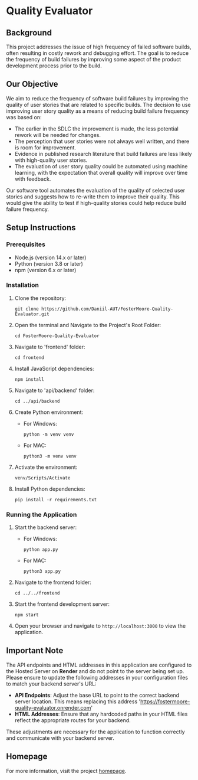 # Quality Evaluator

## Background

This project addresses the issue of high frequency of failed software builds, often resulting in costly rework and debugging effort. The goal is to reduce the frequency of build failures by improving some aspect of the product development process prior to the build.

## Our Objective

We aim to reduce the frequency of software build failures by improving the quality of user stories that are related to specific builds. The decision to use improving user story quality as a means of reducing build failure frequency was based on:

- The earlier in the SDLC the improvement is made, the less potential rework will be needed for changes.
- The perception that user stories were not always well written, and there is room for improvement.
- Evidence in published research literature that build failures are less likely with high-quality user stories.
- The evaluation of user story quality could be automated using machine learning, with the expectation that overall quality will improve over time with feedback.

Our software tool automates the evaluation of the quality of selected user stories and suggests how to re-write them to improve their quality. This would give the ability to test if high-quality stories could help reduce build failure frequency.

## Setup Instructions

### Prerequisites

- Node.js (version 14.x or later)
- Python (version 3.8 or later)
- npm (version 6.x or later)

### Installation

1. Clone the repository:
   ```
   git clone https://github.com/Daniil-AUT/FosterMoore-Quality-Evaluator.git
   ```

2. Open the terminal and Navigate to the Project's Root Folder:
   ```
   cd FosterMoore-Quality-Evaluator
   ```

3. Navigate to 'frontend' folder:
   ```
   cd frontend
   ```

4. Install JavaScript dependencies:
   ```
   npm install
   ```

5. Navigate to 'api/backend' folder:
   ```
   cd ../api/backend
   ```

6. Create Python environment:
   - For Windows:
     ```
     python -m venv venv
     ```
   - For MAC:
     ```
     python3 -m venv venv
     ```

7. Activate the environment:
   ```
   venv/Scripts/Activate
   ```

8. Install Python dependencies:
   ```
   pip install -r requirements.txt
   ```

### Running the Application

1. Start the backend server:
   - For Windows:
     ```
     python app.py
     ```
   - For MAC:
     ```
     python3 app.py
     ```

2. Navigate to the frontend folder:
   ```
   cd ../../frontend
   ```

3. Start the frontend development server:
   ```
   npm start
   ```

4. Open your browser and navigate to `http://localhost:3000` to view the application.

## Important Note

The API endpoints and HTML addresses in this application are configured to the Hosted Server on **Render** and do not point to the server being set up. Please ensure to update the following addresses in your configuration files to match your backend server's URL:

- **API Endpoints**: Adjust the base URL to point to the correct backend server location. This means replacing this address 'https://fostermoore-quality-evaluator.onrender.com'
- **HTML Addresses**: Ensure that any hardcoded paths in your HTML files reflect the appropriate routes for your backend.

These adjustments are necessary for the application to function correctly and communicate with your backend server.

## Homepage

For more information, visit the project [homepage](https://foster-moore-quality-evaluator.vercel.app).
